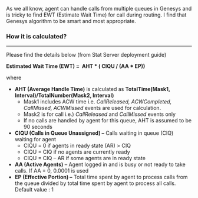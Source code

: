 
As we all know, agent can handle calls from multiple queues in Genesys and is tricky to find EWT (Estimate Wait Time) for call during routing. I find that Genesys algorithm to be smart and most appropriate.

### How it is calculated?

* * *

Please find the details below (from Stat Server deployment guide)

**Estimated Wait Time (EWT) =  AHT \* ( CIQU / (AA \* EP))**

where

  * **AHT (Average Handle Time)** is calculated as **TotalTime(Mask1, Interval)/TotalNumber(Mask2, Interval)** 
      * Mask1 includes ACW time i.e. _CallReleased, ACWCompleted, CallMissed, ACWMissed_ events are used for calculation.
      * Mask2 is for call i.e.) _CallReleased_ and _CallMissed_ events only
      * If no calls are handled by agent for this queue, AHT is assumed to be 90 seconds
  * **CIQU (Calls in Queue Unassigned) –** Calls waiting in queue (CIQ) waiting for agent 
      * CIQU = 0 if agents in ready state (AR) > CIQ
      * CIQU = CIQ if no agents are currently ready
      * CIQU = CIQ – AR if some agents are in ready state
  * **AA (Active Agents)** – Agent logged in and is busy or not ready to take calls. If AA = 0, 0.0001 is used
  * **EP (Effective Portion) –** Total time spent by agent to process calls from the queue divided by total time spent by agent to process all calls. Default value : 1